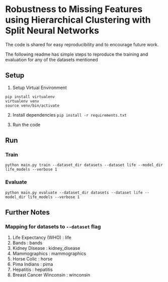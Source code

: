 # Robustness to Missing Features using Hierarchical Clustering with Split Neural Networks

The code is shared for easy reproducibility and to encourage future work.

The following readme has simple steps to reproduce the training and evaluation for any of the datasets mentioned

## Setup
1. Setup Virtual Environment
```
pip install virtualenv
virtualenv venv
source venv/bin/activate
```
2. Install dependencies
`pip install -r requirements.txt`

3. Run the code

## Run

### Train
```
python main.py train --dataset_dir datasets --dataset life --model_dir life_models --verbose 1
```

### Evaluate
```
python main.py evaluate --dataset_dir datasets --dataset life --model_dir life_models --verbose 1
```

## Further Notes

### Mapping for datasets to `--dataset` flag

1. Life Expectancy (WHO) : life
2. Bands : bands
3. Kidney Disease : kidney_disease
4. Mammographics : mammographics
5. Horse Colic : horse
6. Pima Indians : pima
7. Hepatitis : hepatitis
8. Breast Cancer Winconsin : winconsin
